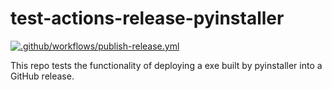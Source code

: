 # test-actions-release-pyinstaller

[![.github/workflows/publish-release.yml](https://github.com/austinulfers/test-actions-release-pyinstaller/actions/workflows/publish-release.yml/badge.svg)](https://github.com/austinulfers/test-actions-release-pyinstaller/actions/workflows/publish-release.yml)

This repo tests the functionality of deploying a exe built by pyinstaller into a GitHub release.
